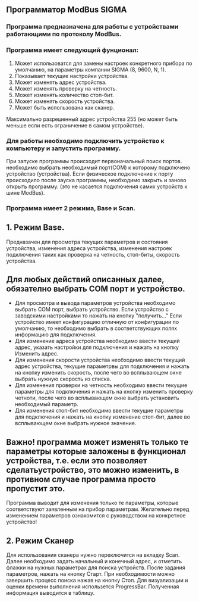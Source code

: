 ## Программатор ModBus SIGMA
### Программа предназначена для работы с устройствами работающими по протоколу ModBus.
### Программа имеет следующий фунционал:
1. Может использоватся для замены наcтроек конкретного прибора по умолчанию, на параметры компании SIGMA (8, 9600, N, 1).
2. Показывает текущие настройки устройства.
3. Может изменять адрес устройства.
3. Может изменять проверку на четность.
4. Может изменять количество стоп-бит.
5. Может изменять скорость устройства.
6. Может быть использована как сканер. 

Максимально разрешенный адрес устройства 255 (но может быть меньше если есть ограничение в самом устройстве).

### Для работы необходимо подключить устройство к компьютеру и запустить программу.
При запуске программы происходит первоначальный поиск портов.
необходимо выбрать необходимый порт(СОМ) к которому подключено устройство (устройства).
Если физическое подключение к порту происходило после зауска программы, необходимо закрыть и заново открыть программу.
(это не касается подключения самих устройств к шине ModBus).

### Программа имеет 2 режима, Base и Scan.

## 1. Режим Base.
Предназачен для просмотра текущих параметров и состояния устройства, изменения адреса устройства, изменения 
настроек подключения таких как проверка на четность, стоп-биты, скорость устройства.
## Для любых действий описанных далее, обязателно выбрать СОМ порт и устройство.
- Для просмотра и вывода параметров устройства необходимо выбрать СОМ порт, выбрать устройство.
Если устройство с заводскими настройками то нажать на кнопку "получить..." 
Если устройство имеет конфигурацию отличную от конфигурации по умолчанию, то необходимо выбрать в соответствующих полях информацию для подключения.
- Для изменение адреса устройства необходимо ввести текущий адрес, указать настройки для подключения и нажать на кнопку Изменить адрес.
- Для изменения скорости устройства необходимо ввести текущий адрес устройства, текущие параметрвы для подключения и нажать на кнопку изменить скорость, после чего во всплывающем окне выбрать нужную скорость из списка.    
- Для изменения проверки на четность необходимо ввести текущие параметры для подключения и нажать на кнопку изменить проверку четноти, после чего во всплывающем окне выбрать установить необходимый параметр.
- Для изменения стоп-бит необходимо ввести текущие параметры для подключения и нажать на кнопку изменение стоп-бит, далее во всплывающем окне выбрать нужное значение.

## Важно! программа может изменять только те параметры которые заложены в функционал устройства, т.е. если  это позволяет сделатьустройство, это можно изменить, в противном случае программа просто пропустит это. 
Программа выводит для изменения только те параметры, которые соответствуют заявленным на прибор параметрам.
Желательно перед изменением параметров ознакомится с руководством на конкретное устройство!

## 2. Режим Сканер
Для использования сканера нужно переключится на вкладку Scan.
Далее необходимо задать начальный и конечный адрес, и отметить флажки на нужных параметрах для поиска устройств.
После задания параметров, нажать на кнопку Старт. При необходимости можно завершить процесс поиска нажав на кнопку Стоп.
Для визуализации и оценки времени выполнения использется ProgressBar.
Полученная информация выводится в таблицу.



